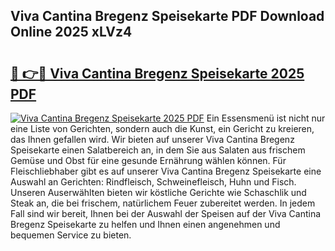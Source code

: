 ## Viva Cantina Bregenz Speisekarte PDF Download Online 2025 xLVz4

# <h2><a href="http://gcctw1.nevu.top/?p=Viva+Cantina+Bregenz+Speisekarte">🔗 👉🔴 Viva Cantina Bregenz Speisekarte 2025 PDF</a></h2>

[![Viva Cantina Bregenz Speisekarte 2025 PDF](https://i.imgur.com/dBaPXMq.png)](http://gcctw1.nevu.top/?p=Viva+Cantina+Bregenz+Speisekarte)
Ein Essensmenü ist nicht nur eine Liste von Gerichten, sondern auch die Kunst, ein Gericht zu kreieren, das Ihnen gefallen wird. Wir bieten auf unserer Viva Cantina Bregenz Speisekarte einen Salatbereich an, in dem Sie aus Salaten aus frischem Gemüse und Obst für eine gesunde Ernährung wählen können. Für Fleischliebhaber gibt es auf unserer Viva Cantina Bregenz Speisekarte eine Auswahl an Gerichten: Rindfleisch, Schweinefleisch, Huhn und Fisch. Unseren Auserwählten bieten wir köstliche Gerichte wie Schaschlik und Steak an, die bei frischem, natürlichem Feuer zubereitet werden. In jedem Fall sind wir bereit, Ihnen bei der Auswahl der Speisen auf der Viva Cantina Bregenz Speisekarte zu helfen und Ihnen einen angenehmen und bequemen Service zu bieten.

